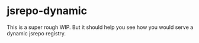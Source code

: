 # jsrepo-dynamic

This is a super rough WIP. But it should help you see how you would serve a dynamic jsrepo registry. 